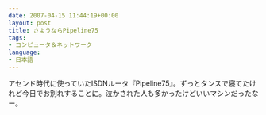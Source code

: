 ```yaml
---
date: 2007-04-15 11:44:19+00:00
layout: post
title: さようならPipeline75
tags:
- コンピュータ＆ネットワーク
language:
- 日本語
---
```


アセンド時代に使っていたISDNルータ『Pipeline75』。ずっとタンスで寝てたけれど今日でお別れすることに。泣かされた人も多かったけどいいマシンだったなー。
